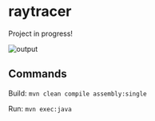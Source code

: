 # raytracer

Project in progress!

![output](https://github.com/user-attachments/assets/5dc4b449-8418-42cb-9572-eb750fa3de7d)

## Commands
Build: `mvn clean compile assembly:single`

Run: `mvn exec:java`
